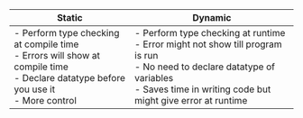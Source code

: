 
| **Static**                                                                                                                              | **Dynamic**                                                                                                                                                                                    |
| --------------------------------------------------------------------------------------------------------------------------------------- | ---------------------------------------------------------------------------------------------------------------------------------------------------------------------------------------------- |
| - Perform type checking at compile time<br>- Errors will show at compile time<br>- Declare datatype before you use it<br>- More control | - Perform type checking at runtime<br>- Error might not show till program is run<br>- No need to declare datatype of variables<br>- Saves time in writing code but might give error at runtime |
